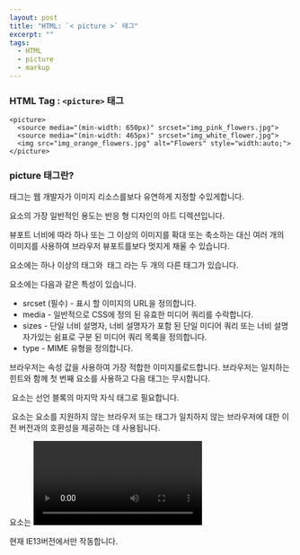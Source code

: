 ```yaml
---
layout: post
title: "HTML: `< picture >` 태그"
excerpt: ""
tags: 
  - HTML
  - picture
  - markup
---
```


### HTML Tag : `<picture>` 태그
```
<picture>
  <source media="(min-width: 650px)" srcset="img_pink_flowers.jpg">
  <source media="(min-width: 465px)" srcset="img_white_flower.jpg">
  <img src="img_orange_flowers.jpg" alt="Flowers" style="width:auto;">
</picture>

```
### picture 태그란?
 
<picture> 태그는 웹 개발자가 이미지 리소스를보다 유연하게 지정할 수있게합니다.

<picture> 요소의 가장 일반적인 용도는 반응 형 디자인의 아트 디렉션입니다. 

뷰포트 너비에 따라 하나 또는 그 이상의 이미지를 확대 또는 축소하는 대신 여러 개의 이미지를 사용하여 브라우저 뷰포트를보다 멋지게 채울 수 있습니다.

<picture> 요소에는 하나 이상의 <source> 태그와 <img> 태그 라는 두 개의 다른 태그가 있습니다.

<source> 요소에는 다음과 같은 특성이 있습니다.

* srcset (필수) - 표시 할 이미지의 URL을 정의합니다.
* media - 일반적으로 CSS에 정의 된 유효한 미디어 쿼리를 수락합니다.
* sizes - 단일 너비 설명자, 너비 설명자가 포함 된 단일 미디어 쿼리 또는 너비 설명자가있는 쉼표로 구분 된 미디어 쿼리 목록을 정의합니다.
* type - MIME 유형을 정의합니다.

브라우저는 속성 값을 사용하여 가장 적합한 이미지를로드합니다. 브라우저는 일치하는 힌트와 함께 첫 번째 <source> 요소를 사용하고 다음 <source> 태그는 무시합니다.

<img> 요소는 <picture> 선언 블록의 마지막 자식 태그로 필요합니다. 

<img> 요소는 <picture> 요소를 지원하지 않는 브라우저 또는 <source> 태그가 일치하지 않는 브라우저에 대한 이전 버전과의 호환성을 제공하는 데 사용됩니다.

<picture> 요소는 <video> 및 <audio> 요소와 유사하게 작동합니다. 다른 소스를 설정하고 기본 설정에 맞는 첫 번째 소스가 사용됩니다.

현재 IE13버전에서만 작동합니다.
